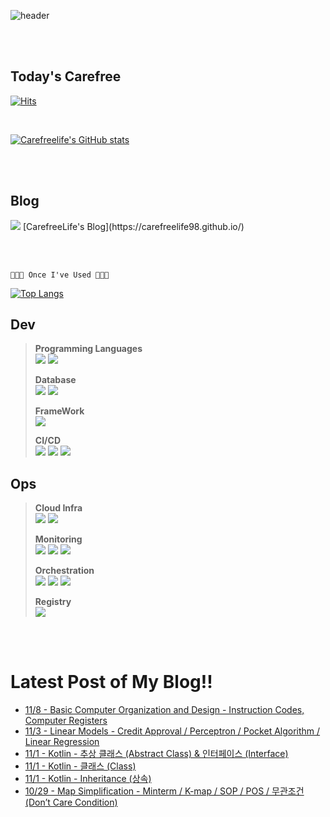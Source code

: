 
![header](https://capsule-render.vercel.app/api?type=waving&text=CarefreeLife!&color=gradient)

<br><br>

## Today's Carefree
[![Hits](https://hits.seeyoufarm.com/api/count/incr/badge.svg?url=https%3A%2F%2Fgithub.com%2FCarefreeLife98&count_bg=%23ADAB92&title_bg=%23555555&icon=github.svg&icon_color=%23E7E7E7&title=Wish+you+all+Carefree&edge_flat=false)](https://hits.seeyoufarm.com)

<br>

[![Carefreelife's GitHub stats](https://github-readme-stats.vercel.app/api?username=carefreelife98&show_icons=true&theme=dark)](https://github.com/anuraghazra/github-readme-stats)

<br><br>

## Blog
<img src="https://img.shields.io/badge/Github Pages-222222?style=for-the-badge&logo=githubpages&logoColor=white">
[CarefreeLife's Blog](https://carefreelife98.github.io/)

<br><br>

```
🧑🏻‍💻 Once I've Used 🧑🏻‍💻
```

[![Top Langs](https://github-readme-stats.vercel.app/api/top-langs/?username=carefreelife98&layout=compact&theme=swift&hide=jupyter%20notebook)](https://github.com/anuraghazra/github-readme-stats)

## Dev

>
> **Programming Languages** <br>
> <img src="https://img.shields.io/badge/JAVA-E6522C?style=for-the-badge&logo=java&logoColor=white">
> <img src="https://img.shields.io/badge/Python-3776AB?style=for-the-badge&logo=python&logoColor=white">
> 
> **Database** <br>
> <img src="https://img.shields.io/badge/MySQL-4479A1?style=for-the-badge&logo=MySQL&logoColor=white">
> <img src="https://img.shields.io/badge/MariaDB-003545?style=for-the-badge&logo=MariaDB&logoColor=white">
> 
> **FrameWork** <br>
> <img src="https://img.shields.io/badge/SpringBoot-6DB33F?style=for-the-badge&logo=SpringBoot&logoColor=white">
> 
> **CI/CD** <br>
> <img src="https://img.shields.io/badge/Github Actions-2088FF?style=for-the-badge&logo=githubactions&logoColor=white">
> <img src="https://img.shields.io/badge/ArgoCD-EF7B4D?style=for-the-badge&logo=argo&logoColor=white">
> <img src="https://img.shields.io/badge/TerraformCloud-7B42BC?style=for-the-badge&logo=terraform&logoColor=white"> <br>

## Ops
> 
> **Cloud Infra** <br>
> <img src="https://img.shields.io/badge/aws-FF9900?style=for-the-badge&logo=aws&logoColor=white">
> <img src="https://img.shields.io/badge/Terraform-7B42BC?style=for-the-badge&logo=terraform&logoColor=white">
> 
> **Monitoring** <br>
> <img src="https://img.shields.io/badge/Istio-466BB0?style=for-the-badge&logo=istio&logoColor=white">
> <img src="https://img.shields.io/badge/Prometheus-E6522C?style=for-the-badge&logo=prometheus&logoColor=white">
> <img src="https://img.shields.io/badge/Grafana-F46800?style=for-the-badge&logo=grafana&logoColor=white">
> 
> **Orchestration** <br>
> <img src="https://img.shields.io/badge/Docker-2496ED?style=for-the-badge&logo=Docker&logoColor=white">
> <img src="https://img.shields.io/badge/Kubernetes-326CE5?style=for-the-badge&logo=Kubernetes&logoColor=white">
> <img src="https://img.shields.io/badge/EKS-FF9900?style=for-the-badge&logo=amazoneks&logoColor=white">
> 
> **Registry** <br>
> <img src="https://img.shields.io/badge/github-181717?style=for-the-badge&logo=github&logoColor=white">

<br><br>

<h1>Latest Post of My Blog!!</h1>

 - [11/8 - Basic Computer Organization and Design - Instruction Codes, Computer Registers](https://carefreelife98.github.io/inu-computerarchitecture/instructionCodes/)
 - [11/3 - Linear Models - Credit Approval / Perceptron / Pocket Algorithm / Linear Regression](https://carefreelife98.github.io/inu-computervision/linear-model/)
 - [11/1 - Kotlin - 추상 클래스 (Abstract Class) &amp; 인터페이스 (Interface)](https://carefreelife98.github.io/kotlin/Kotlin-AbstractClass_Interface/)
 - [11/1 - Kotlin - 클래스 (Class)](https://carefreelife98.github.io/kotlin/Kotlin_Class/)
 - [11/1 - Kotlin - Inheritance (상속)](https://carefreelife98.github.io/kotlin/Kotlin_Inheritance/)
 - [10/29 - Map Simplification - Minterm / K-map / SOP / POS / 무관조건 (Don’t Care Condition)](https://carefreelife98.github.io/inu-computerarchitecture/minterm/)

